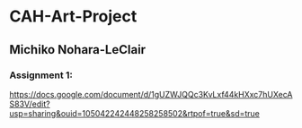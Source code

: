 # CAH-Art-Project
## Michiko Nohara-LeClair

### Assignment 1:
https://docs.google.com/document/d/1gUZWJQQc3KvLxf44kHXxc7hUXecAS83V/edit?usp=sharing&ouid=105042242448258258502&rtpof=true&sd=true
